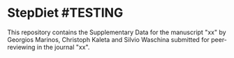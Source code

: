 # StepDiet #TESTING
This repository contains the Supplementary Data for the manuscript "xx" by Georgios Marinos, Christoph Kaleta and Silvio Waschina submitted for peer-reviewing in the journal "xx".
